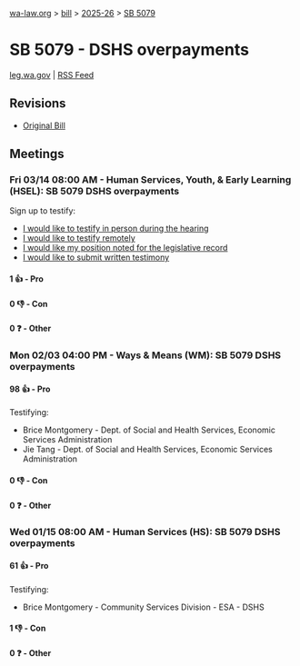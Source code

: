 [wa-law.org](/) > [bill](/bill/) > [2025-26](/bill/2025-26/) > [SB 5079](/bill/2025-26/sb/5079/)

# SB 5079 - DSHS overpayments
[leg.wa.gov](https://app.leg.wa.gov/billsummary?BillNumber=5079&Year=2025&Initiative=false) | [RSS Feed](./rss.xml)

## Revisions
* [Original Bill](1/)

## Meetings
### Fri 03/14 08:00 AM - Human Services, Youth, & Early Learning (HSEL): SB 5079 DSHS overpayments
Sign up to testify:
* [I would like to testify in person during the hearing](https://app.leg.wa.gov/csi/Testifier/Add?chamber=House&mId=32997&aId=165535&caId=26358&tId=1)
* [I would like to testify remotely](https://app.leg.wa.gov/csi/Testifier/Add?chamber=House&mId=32997&aId=165535&caId=26358&tId=2)
* [I would like my position noted for the legislative record](https://app.leg.wa.gov/csi/Testifier/Add?chamber=House&mId=32997&aId=165535&caId=26358&tId=3)
* [I would like to submit written testimony](https://app.leg.wa.gov/csi/Testifier/Add?chamber=House&mId=32997&aId=165535&caId=26358&tId=4)

#### 1 👍 - Pro

#### 0 👎 - Con

#### 0 ❓ - Other

### Mon 02/03 04:00 PM - Ways & Means (WM): SB 5079 DSHS overpayments
#### 98 👍 - Pro
Testifying:
* Brice Montgomery - Dept. of Social and Health Services, Economic Services Administration
* Jie Tang - Dept. of Social and Health Services, Economic Services Administration

#### 0 👎 - Con

#### 0 ❓ - Other

### Wed 01/15 08:00 AM - Human Services (HS): SB 5079 DSHS overpayments
#### 61 👍 - Pro
Testifying:
* Brice Montgomery - Community Services Division - ESA - DSHS

#### 1 👎 - Con

#### 0 ❓ - Other

